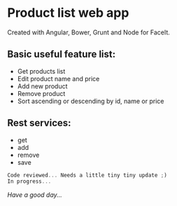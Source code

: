 # Product list web app

Created with Angular, Bower, Grunt and Node for FaceIt.

## Basic useful feature list:

 * Get products list
 * Edit product name and price
 * Add new product
 * Remove product 
 * Sort ascending or descending by id, name or price


## Rest services:

 * get
 * add
 * remove
 * save


```javascript
Code reviewed... Needs a little tiny tiny update ;)
In progress...
```

*Have a good day...*
